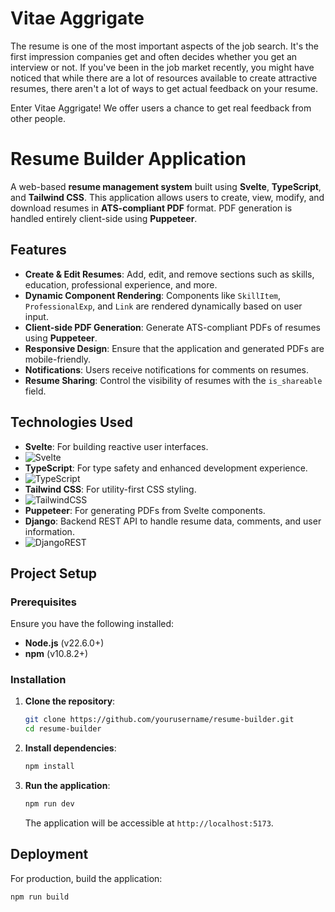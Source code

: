 # Vitae Aggrigate

The resume is one of the most important aspects of the job search. It's the first impression companies get and often decides whether you get an interview or not. If you've been in the job market recently, you might have noticed that while there are a lot of resources available to create attractive resumes, there aren't a lot of ways to get actual feedback on your resume. 

Enter Vitae Aggrigate! We offer users a chance to get real feedback from other people. 

# Resume Builder Application

A web-based **resume management system** built using **Svelte**, **TypeScript**, and **Tailwind CSS**. This application allows users to create, view, modify, and download resumes in **ATS-compliant PDF** format. PDF generation is handled entirely client-side using **Puppeteer**.

## Features

- **Create & Edit Resumes**: Add, edit, and remove sections such as skills, education, professional experience, and more.
- **Dynamic Component Rendering**: Components like `SkillItem`, `ProfessionalExp`, and `Link` are rendered dynamically based on user input.
- **Client-side PDF Generation**: Generate ATS-compliant PDFs of resumes using **Puppeteer**.
- **Responsive Design**: Ensure that the application and generated PDFs are mobile-friendly.
- **Notifications**: Users receive notifications for comments on resumes.
- **Resume Sharing**: Control the visibility of resumes with the `is_shareable` field.

## Technologies Used

- **Svelte**: For building reactive user interfaces.
- ![Svelte](https://img.shields.io/badge/svelte-%23f1413d.svg?style=for-the-badge&logo=svelte&logoColor=white)
- **TypeScript**: For type safety and enhanced development experience.
- ![TypeScript](https://img.shields.io/badge/typescript-%23007ACC.svg?style=for-the-badge&logo=typescript&logoColor=white)
- **Tailwind CSS**: For utility-first CSS styling.
- ![TailwindCSS](https://img.shields.io/badge/tailwindcss-%2338B2AC.svg?style=for-the-badge&logo=tailwind-css&logoColor=white)
- **Puppeteer**: For generating PDFs from Svelte components.
- **Django**: Backend REST API to handle resume data, comments, and user information.
- ![DjangoREST](https://img.shields.io/badge/DJANGO-REST-ff1709?style=for-the-badge&logo=django&logoColor=white&color=ff1709&labelColor=gray)

## Project Setup

### Prerequisites

Ensure you have the following installed:

- **Node.js** (v22.6.0+)
- **npm** (v10.8.2+)

### Installation

1. **Clone the repository**:
    ```bash
    git clone https://github.com/yourusername/resume-builder.git
    cd resume-builder
    ```

2. **Install dependencies**:
    ```bash
    npm install
    ```

3. **Run the application**:
    ```bash
    npm run dev
    ```

    The application will be accessible at `http://localhost:5173`.

## Deployment

For production, build the application:

```bash
npm run build
